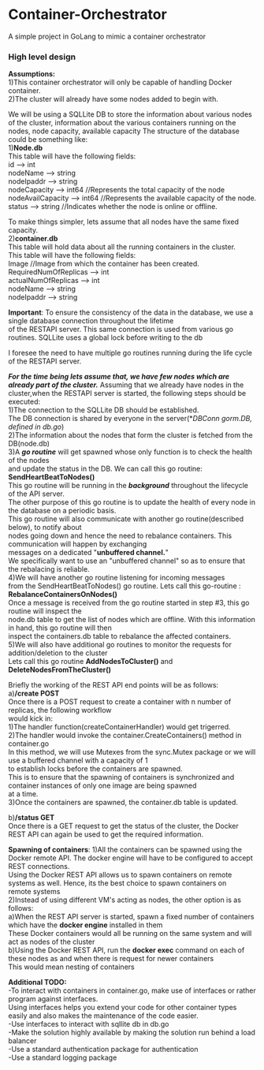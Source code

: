 # Container-Orchestrator
A simple project in GoLang to mimic a container orchestrator

### High level design

**Assumptions:** <br />
1)This container orchestrator will only be capable of handling Docker container.<br />
2)The cluster will already have some nodes added to begin with.<br />

We will be using a SQLLite DB to store the information about various nodes of the cluster,
information about the various containers running on the nodes, node capacity, available capacity
The structure of the database could be something like:<br />
1)**Node.db** <br /> This table will have the following fields:<br />
	    id  -->         int <br />
    	nodeName    -->     string<br />
    	nodeIpaddr -->       string<br />
    	nodeCapacity -->     int64	//Represents the total capacity of the node<br />
    	nodeAvailCapacity -->     int64	//Represents the available capacity of the node.<br />
    	status 	-->     string //Indicates whether the node is online or offline.<br />
    
To make things simpler, lets assume that all nodes have the same fixed capacity.<br />
2)**container.db**<br /> This table will hold data about all the running containers in the cluster.<br />
This table will have the following fields:<br />
	Image //Image from which the container has been created.<br />
	RequiredNumOfReplicas -->     int<br />
	actualNumOfReplicas  -->      int<br />
	nodeName  -->                string<br />
	nodeIpaddr    -->            string<br />
	
**Important**: To ensure the consistency of the data in the database, we use a single database connection throughout the lifetime<br />
of the RESTAPI server. This same connection is used from various go routines. SQLLite uses a global lock before writing to the db<br />

I foresee the need to have multiple go routines running during the life cycle of the RESTAPI server.<br />

***For the time being lets assume that, we have few nodes which are already part of the cluster.***
Assuming that we already have nodes in the cluster,when the RESTAPI server is started, the following steps should be executed:<br />
1)The connection to the SQLLite DB should be established.<br />
The DB connection is shared by everyone in the server(**DBConn *gorm.DB, defined in db.go**)<br />
2)The information about the nodes that form the cluster is fetched from the DB(node.db)<br />
3)A ***go routine*** will get spawned whose only function is to check the health of the nodes<br />
and update the status in the DB. We can call this go routine: **SendHeartBeatToNodes()**<br />
This go routine will be running in the ***background*** throughout the lifecycle of the API server.<br />
The other purpose of this go routine is to update the health of every node in the database on a periodic basis.<br />
This go routine will also communicate with another go routine(described below), to notify about <br />
nodes going down and hence the need to rebalance containers.  This communication will happen by exchanging<br />
messages on a dedicated "**unbuffered channel.**"<br />
We specifically want to use an "unbuffered channel" so as to ensure that the rebalacing is reliable. <br />
4)We will have another go routine listening for incoming messages <br />
from the SendHeartBeatToNodes() go routine. Lets call this go-routine : **RebalanceContainersOnNodes()**<br />
Once a message is received from the go routine started in step #3, this go routine will inspect the<br />
node.db table to get the list of nodes which are offline.  With this information in hand, this go routine will then<br />
inspect the containers.db table to rebalance the affected containers.<br />
5)We will also have additional go routines to monitor the requests for addition/deletion to the cluster<br />
Lets call this go routine  **AddNodesToCluster()** and **DeleteNodesFromTheCluster()**<br />



Briefly the working of the REST API end points will be as follows:<br />
a)**/create  POST**<br />
Once there is a POST request to create a container with n number of replicas, the following workflow<br />
would kick in:<br />
1)The handler function(createContainerHandler) would get trigerred.<br />
2)The handler would invoke the container.CreateContainers() method in container.go<br />
In this method, we will use Mutexes from the sync.Mutex package or we will use a buffered channel with a capacity of 1<br />
to establish locks before the containers are spawned.<br />
This is to ensure that the spawning of containers is synchronized and container instances of only one image are being spawned<br />
at a time.<br />
3)Once the containers are spawned, the container.db table is updated.<br />

b)**/status GET**<br />
Once there is a GET request to get the status of the cluster, the Docker REST API can again be used to get the required information.<br />

**Spawning of containers**:
1)All the containers can be spawned using the Docker remote API. The docker engine will have to be configured to accept REST connections.<br />
Using the Docker REST API allows us to spawn containers on remote systems as well. Hence, its the best choice to spawn containers on <br />
remote systems <br />
2)Instead of using different VM's acting as nodes, the other option is as follows:<br />
a)When the REST API server is started, spawn a fixed number of containers which have the **docker engine** installed in them<br />
These Docker containers would all be running on the same system and will act as nodes of the cluster<br />
b)Using the Docker REST API, run the **docker exec** command on each of these nodes as and when there is request for newer containers<br />
This would mean nesting of containers <br />

**Additional TODO:**<br />
-To interact with containers in container.go, make use of interfaces or rather program against interfaces.<br />
Using interfaces helps you extend your code for other container types easily and also makes the maintenance of the code easier.<br />
-Use interfaces to interact with sqllite db in db.go<br />
-Make the solution highly available by making the solution run behind a load balancer<br />
-Use a standard authentication package for authentication<br />
-Use a standard logging package<br />


